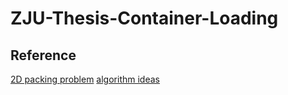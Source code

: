 # ZJU-Thesis-Container-Loading
## Reference
[2D packing problem](http://www.sciencedirect.com/science/article/pii/S0377221799003574)
[algorithm ideas](https://www.jstor.org/stable/4102107?seq=1#page_scan_tab_contents)
